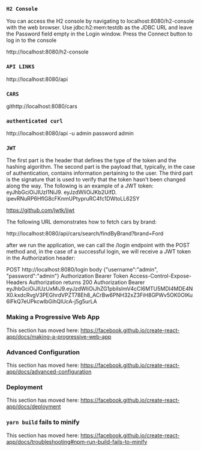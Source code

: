 ### `H2 Console`


You can access the H2 console by navigating to localhost:8080/h2-console with the web browser. Use jdbc:h2:mem:testdb as the JDBC URL and leave the Password field empty in the Login window. Press the Connect button to log in to the console

http://localhost:8080/h2-console


### `API LINKS`

http://localhost:8080/api

### `CARS`

githttp://localhost:8080/cars

### `authenticated curl` 
http://localhost:8080/api -u admin
password admin 

### `JWT`

The first part is the header that defines the type of the token and the hashing algorithm.
The second part is the payload that, typically, in the case of authentication, contains information pertaining to the user.
The third part is the signature that is used to verify that the token hasn't been changed along the way. The following is an example of a JWT token:
eyJhbGciOiJIUzI1NiJ9.
eyJzdWIiOiJKb2UifD.
ipevRNuRP6HflG8cFKnmUPtypruRC4fc1DWtoLL62SY

https://github.com/jwtk/jjwt


The following URL demonstrates how to fetch cars by brand:

http://localhost:8080/api/cars/search/findByBrand?brand=Ford


after we run the application, we can call the /login endpoint with the POST method and, in the case of a successful login, we will receive a JWT token in the Authorization header:

POST 
http://localhost:8080/login
body 
{"username":"admin", "password":"admin"}
Authorization Bearer Token
Access-Control-Expose-Headers Authorization
returns 200
Authorization Bearer eyJhbGciOiJIUzUxMiJ9.eyJzdWIiOiJhZG1pbiIsImV4cCI6MTU5MDI4MDE4NX0.kxdcRvgV3PEGhrdVPZT78Eh8_ACrBw6PNH32xZ3FiH8GPWv5OK0OIKu6lFkQ7eUPkcwlbGihQlUcA-j5g5urLA

### Making a Progressive Web App

This section has moved here: https://facebook.github.io/create-react-app/docs/making-a-progressive-web-app

### Advanced Configuration

This section has moved here: https://facebook.github.io/create-react-app/docs/advanced-configuration

### Deployment

This section has moved here: https://facebook.github.io/create-react-app/docs/deployment

### `yarn build` fails to minify

This section has moved here: https://facebook.github.io/create-react-app/docs/troubleshooting#npm-run-build-fails-to-minify